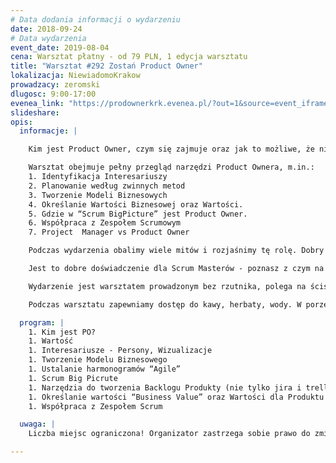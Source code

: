 ```yaml
---
# Data dodania informacji o wydarzeniu
date: 2018-09-24
# Data wydarzenia
event_date: 2019-08-04
cena: Warsztat płatny - od 79 PLN, 1 edycja warsztatu
title: "Warsztat #292 Zostań Product Owner"
lokalizacja: NiewiadomoKrakow
prowadzacy: zeromski
dlugosc: 9:00-17:00
evenea_link: "https://prodownerkrk.evenea.pl/?out=1&source=event_iframe"
slideshare:
opis:
  informacje: |

    Kim jest Product Owner, czym się zajmuje oraz jak to możliwe, że nie może nakazywać co powinno być robione? Według wielu osób najtrudniejsza rola w Scrum, najmniej opisana i otoczona największą tajemnicą. Pracuje z Interesariuszami, określając największą wartość, która powinna być dodana do Przyrostu. Dodatkowo to nie jest Project Manager. Więc kto to jest?

    Warsztat obejmuje pełny przegląd narzędzi Product Ownera, m.in.:
    1. Identyfikacja Interesariuszy
    2. Planowanie według zwinnych metod
    3. Tworzenie Modeli Biznesowych
    4. Określanie Wartości Biznesowej oraz Wartości.
    5. Gdzie w “Scrum BigPicture” jest Product Owner.
    6. Współpraca z Zespołem Scrumowym
    7. Project  Manager vs Product Owner

    Podczas wydarzenia obalimy wiele mitów i rozjaśnimy tę rolę. Dobry Product Owner umie pracować z wieloma zespołami, nie może sterować ręcznie pracą oraz dogaduje się z bardzo wieloma osobami. Czasem musi wstrzymać komunikację, a czasem ją wzniecić.

    Jest to dobre doświadczenie dla Scrum Masterów - poznasz z czym na codzień powinien pracowac Twój Product Owner, poznasz techniki jakie możesz mu zaproponować, aby zwiększyć wydajność pracy. Również członkowie Zespołów Deweloperskich odniosą korzyści ze świadomości, jak trudna jest to rola.

    Wydarzenie jest warsztatem prowadzonym bez rzutnika, polega na ścisłej współpracy i komunikacji - przygotuj własne pytania, na każde będzie udzielona odpowiedź. W trakcie będzie wiele prac grupowych, zadań - efektem będzie spójny obraz tego kim jest i jak powinien pracować Product Owner.

    Podczas warsztatu zapewniamy dostęp do kawy, herbaty, wody. W porze obiadowej zapewniamy pizzę w wersji mięsnej lub wegetariańskiej.

  program: |
    1. Kim jest PO?
    1. Wartość
    1. Interesariusze - Persony, Wizualizacje
    1. Tworzenie Modelu Biznesowego
    1. Ustalanie harmonogramów “Agile”
    1. Scrum Big Picrute
    1. Narzędzia do tworzenia Backlogu Produkty (nie tylko jira i trello)
    1. Określanie wartości “Business Value” oraz Wartości dla Produktu
    1. Współpraca z Zespołem Scrum

  uwaga: |
    Liczba miejsc ograniczona! Organizator zastrzega sobie prawo do zmiany lokalizacji wydarzenia oraz jego odwołania w przypadku niezgłoszenia się minimalnej liczby uczestników.

---
```

